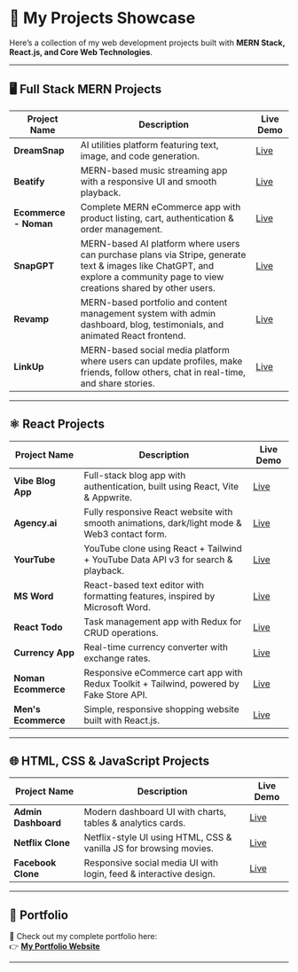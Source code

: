 # 🚀 My Projects Showcase  

Here’s a collection of my web development projects built with **MERN Stack, React.js, and Core Web Technologies**.  

---

## 🖥️ Full Stack MERN Projects  

| Project Name   | Description | Live Demo |
|----------------|-------------|-----------|
| **DreamSnap**  | AI utilities platform featuring text, image, and code generation. | [Live](https://dream-snap-amber.vercel.app/) |
| **Beatify**    | MERN-based music streaming app with a responsive UI and smooth playback. | [Live](https://beatify-noman-frontend.vercel.app) |
| **Ecommerce - Noman** | Complete MERN eCommerce app with product listing, cart, authentication & order management. | [Live](https://full-stack-ecommerce-web-n4wm.vercel.app/) |
| **SnapGPT** | MERN-based AI platform where users can purchase plans via Stripe, generate text & images like ChatGPT, and explore a community page to view creations shared by other users. | [Live](https://snap-gpt-noman.vercel.app/) |
| **Revamp** | MERN-based portfolio and content management system with admin dashboard, blog, testimonials, and animated React frontend. | [Live](https://revamp-front.vercel.app/) |
| **LinkUp** | MERN-based social media platform where users can update profiles, make friends, follow others, chat in real-time, and share stories. | [Live](https://link-up-frontend-psi.vercel.app/) |


---

## ⚛️ React Projects  

| Project Name   | Description | Live Demo |
|----------------|-------------|-----------|
|**Vibe Blog App** | Full-stack blog app with authentication, built using React, Vite & Appwrite. | [Live](https://noman-vibe-blog-app.vercel.app/) |
| **Agency.ai**  | Fully responsive React website with smooth animations, dark/light mode & Web3 contact form. | [Live](https://react-agency-noman.vercel.app) |
| **YourTube**   | YouTube clone using React + Tailwind + YouTube Data API v3 for search & playback. | [Live](https://your-tube-noman.vercel.app) |
| **MS Word**    | React-based text editor with formatting features, inspired by Microsoft Word. | [Live](https://game-react-ldwc.vercel.app/) |
| **React Todo** | Task management app with Redux for CRUD operations. | [Live](https://react-projects-696g.vercel.app/) |
| **Currency App** | Real-time currency converter with exchange rates. | [Live](https://react-projects-brown-phi.vercel.app/) |
| **Noman Ecommerce** | Responsive eCommerce cart app with Redux Toolkit + Tailwind, powered by Fake Store API. | [Live](https://noman-ecommerce.vercel.app/) |
| **Men's Ecommerce** | Simple, responsive shopping website built with React.js. | [Live](https://ecommerce-web-react-coral.vercel.app/) |

---

## 🌐 HTML, CSS & JavaScript Projects  

| Project Name   | Description | Live Demo |
|----------------|-------------|-----------|
| **Admin Dashboard** | Modern dashboard UI with charts, tables & analytics cards. | [Live](https://admin-dashboard-pink-rho-33.vercel.app/) |
| **Netflix Clone**   | Netflix-style UI using HTML, CSS & vanilla JS for browsing movies. | [Live](https://noman-netflix-clone.vercel.app/) |
| **Facebook Clone**  | Responsive social media UI with login, feed & interactive design. | [Live](https://facebook-clone-noman.vercel.app/) |

---

## 🌟 Portfolio  

🔗 Check out my complete portfolio here:  
👉 [**My Portfolio Website**](https://noman-portfolio-five.vercel.app/)  

---
